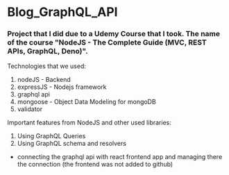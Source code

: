 # Blog_GraphQL_API

### Project that I did due to a Udemy Course that I took. The name of the course "NodeJS - The Complete Guide (MVC, REST APIs, GraphQL, Deno)".

Technologies that we used:
1. nodeJS - Backend
2. expressJS - Nodejs framework
3. graphql api 
4. mongoose - Object Data Modeling for mongoDB
5. validator

Important features from NodeJS and other used libraries:
1. Using GraphQL Queries 
2. Using GraphQL schema and resolvers


* connecting the graphql api with react frontend app and managing there the connection (the frontend was not added to github)
